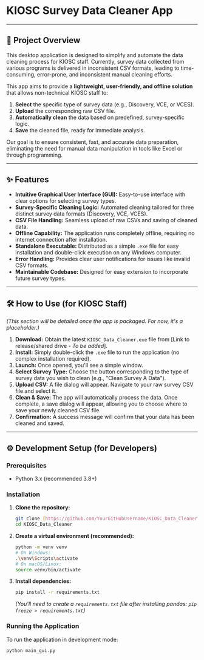 # KIOSC Survey Data Cleaner App

---

## 🚀 Project Overview

This desktop application is designed to simplify and automate the data cleaning process for KIOSC staff. Currently, survey data collected from various programs is delivered in inconsistent CSV formats, leading to time-consuming, error-prone, and inconsistent manual cleaning efforts.

This app aims to provide a **lightweight, user-friendly, and offline solution** that allows non-technical KIOSC staff to:
1.  **Select** the specific type of survey data (e.g., Discovery, VCE, or VCES).
2.  **Upload** the corresponding raw CSV file.
3.  **Automatically clean** the data based on predefined, survey-specific logic.
4.  **Save** the cleaned file, ready for immediate analysis.

Our goal is to ensure consistent, fast, and accurate data preparation, eliminating the need for manual data manipulation in tools like Excel or through programming.

---

## ✨ Features

* **Intuitive Graphical User Interface (GUI):** Easy-to-use interface with clear options for selecting survey types.
* **Survey-Specific Cleaning Logic:** Automated cleaning tailored for three distinct survey data formats (Discovery, VCE, VCES).
* **CSV File Handling:** Seamless upload of raw CSVs and saving of cleaned data.
* **Offline Capability:** The application runs completely offline, requiring no internet connection after installation.
* **Standalone Executable:** Distributed as a simple `.exe` file for easy installation and double-click execution on any Windows computer.
* **Error Handling:** Provides clear user notifications for issues like invalid CSV formats.
* **Maintainable Codebase:** Designed for easy extension to incorporate future survey types.

---

## 🛠️ How to Use (for KIOSC Staff)

*(This section will be detailed once the app is packaged. For now, it's a placeholder.)*

1.  **Download:** Obtain the latest `KIOSC_Data_Cleaner.exe` file from [Link to release/shared drive - *To be added*].
2.  **Install:** Simply double-click the `.exe` file to run the application (no complex installation required).
3.  **Launch:** Once opened, you'll see a simple window.
4.  **Select Survey Type:** Choose the button corresponding to the type of survey data you wish to clean (e.g., "Clean Survey A Data").
5.  **Upload CSV:** A file dialog will appear. Navigate to your raw survey CSV file and select it.
6.  **Clean & Save:** The app will automatically process the data. Once complete, a save dialog will appear, allowing you to choose where to save your newly cleaned CSV file.
7.  **Confirmation:** A success message will confirm that your data has been cleaned and saved.

---

## ⚙️ Development Setup (for Developers)

### Prerequisites

* Python 3.x (recommended 3.8+)

### Installation

1.  **Clone the repository:**
    ```bash
    git clone [https://github.com/YourGitHubUsername/KIOSC_Data_Cleaner.git](https://github.com/YourGitHubUsername/KIOSC_Data_Cleaner.git)
    cd KIOSC_Data_Cleaner
    ```
2.  **Create a virtual environment (recommended):**
    ```bash
    python -m venv venv
    # On Windows:
    .\venv\Scripts\activate
    # On macOS/Linux:
    source venv/bin/activate
    ```
3.  **Install dependencies:**
    ```bash
    pip install -r requirements.txt
    ```
    *(You'll need to create a `requirements.txt` file after installing pandas: `pip freeze > requirements.txt`)*

### Running the Application

To run the application in development mode:

```bash
python main_gui.py
